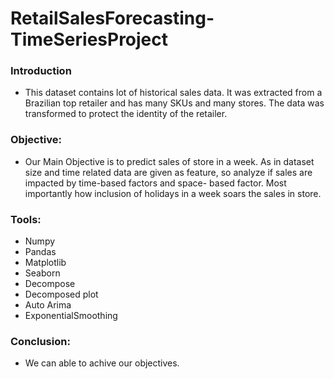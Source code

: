 # RetailSalesForecasting-TimeSeriesProject

### Introduction

- This dataset contains lot of historical sales data. It was extracted from a Brazilian top retailer and has many SKUs and many stores. The data was transformed to protect the identity of the retailer.

### Objective:

- Our Main Objective is to predict sales of store in a week. As in dataset size and time related data are given as feature, so analyze if sales are impacted by time-based factors and space- based factor. Most importantly how inclusion of holidays in a week soars the sales in store.

### Tools:
- Numpy
- Pandas
- Matplotlib 
- Seaborn
- Decompose
- Decomposed plot
- Auto Arima
- ExponentialSmoothing

### Conclusion:

- We can able to achive our objectives.
